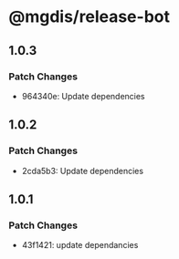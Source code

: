 # @mgdis/release-bot

## 1.0.3

### Patch Changes

- 964340e: Update dependencies

## 1.0.2

### Patch Changes

- 2cda5b3: Update dependencies

## 1.0.1

### Patch Changes

- 43f1421: update dependancies
